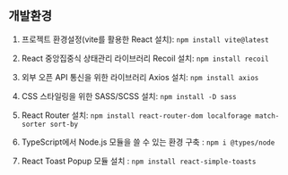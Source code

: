 ## 개발환경
1. 프로젝트 환경설정(vite를 활용한 React 설치): `npm install vite@latest`

2. React 중앙집중식 상태관리 라이브러리 Recoil 설치: `npm install recoil`

3. 외부 오픈 API 통신을 위한 라이브러리 Axios 설치: `npm install axios`

4. CSS 스타일링을 위한 SASS/SCSS 설치: `npm install -D sass`

5. React Router 설치: `npm install react-router-dom localforage match-sorter sort-by`

6. TypeScript에서 Node.js 모듈을 쓸 수 있는 환경 구축 : `npm i @types/node`

7. React Toast Popup 모듈 설치 : `npm install react-simple-toasts`